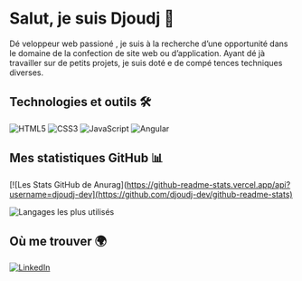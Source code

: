 # Salut, je suis Djoudj 👋

Dé veloppeur web passioné , je suis à la
recherche d’une opportunité dans le
domaine de la confection de site web
ou d’application. Ayant dé jà travailler
sur de petits projets, je suis doté e de
compé tences techniques diverses.

## Technologies et outils 🛠️

![HTML5](https://img.shields.io/badge/-HTML5-E34F26?logo=html5&logoColor=white&style=flat-square)
![CSS3](https://img.shields.io/badge/-CSS3-1572B6?logo=css3&logoColor=white&style=flat-square)
![JavaScript](https://img.shields.io/badge/-JavaScript-F7DF1E?logo=javascript&logoColor=black&style=flat-square)
![Angular](https://img.shields.io/badge/-Angular-DD0031?logo=angular&logoColor=white&style=flat-square)

## Mes statistiques GitHub 📊

[![Les Stats GitHub de Anurag](https://github-readme-stats.vercel.app/api?username=djoudj-dev](https://github.com/djoudj-dev/github-readme-stats)

![Langages les plus utilisés](https://github-readme-stats.vercel.app/api/top-langs/?username=yourusername&layout=compact&theme=radical)

## Où me trouver 🌍

[![LinkedIn](https://img.shields.io/badge/LinkedIn-0077B5?logo=linkedin&logoColor=white&style=flat-square)](https://www.linkedin.com/in/nedellec-julien/)


